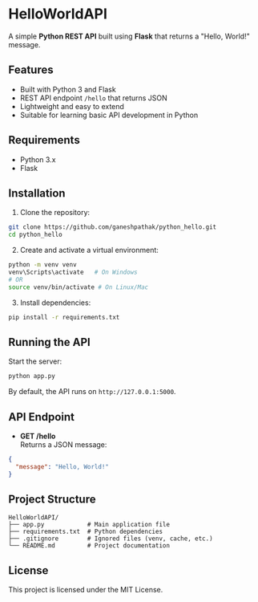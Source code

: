 # HelloWorldAPI

A simple **Python REST API** built using **Flask** that returns a "Hello, World!" message.

## Features

- Built with Python 3 and Flask
- REST API endpoint `/hello` that returns JSON
- Lightweight and easy to extend
- Suitable for learning basic API development in Python

## Requirements

- Python 3.x
- Flask

## Installation

1. Clone the repository:

```bash
git clone https://github.com/ganeshpathak/python_hello.git
cd python_hello
```

2. Create and activate a virtual environment:

```bash
python -m venv venv
venv\Scripts\activate   # On Windows
# OR
source venv/bin/activate # On Linux/Mac
```

3. Install dependencies:

```bash
pip install -r requirements.txt
```

## Running the API

Start the server:

```bash
python app.py
```

By default, the API runs on `http://127.0.0.1:5000`.

## API Endpoint

- **GET /hello**  
  Returns a JSON message:

```json
{
  "message": "Hello, World!"
}
```

## Project Structure

```
HelloWorldAPI/
├── app.py            # Main application file
├── requirements.txt  # Python dependencies
├── .gitignore        # Ignored files (venv, cache, etc.)
└── README.md         # Project documentation
```

## License

This project is licensed under the MIT License.

